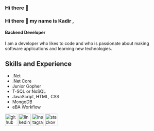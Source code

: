 ### Hi there 👋

<!--
**mustafaakgul/mustafaakgul** is a ✨ _special_ ✨ repository because its `README.md` (this file) appears on your GitHub profile.

Here are some ideas to get you started:

- 🔭 I’m currently working on ...
- 🌱 I’m currently learning ...
- 👯 I’m looking to collaborate on ...
- 🤔 I’m looking for help with ...
- 💬 Ask me about ...
- 📫 How to reach me: ...
- 😄 Pronouns: ...
- ⚡ Fun fact: ...
-->

### Hi there 👋 my name is Kadir ,
#### Backend Developer
I am a developer who likes to code and who is passionate about making software applications and learning new technologies.



## Skills and Experience
* .Net
* .Net Core
* Junior Gopher
* T-SQL or NoSQL
* JavaScript, HTML, CSS
* MongoDB
* eBA Workflow 



[<img src='https://cdn.jsdelivr.net/npm/simple-icons@3.0.1/icons/github.svg' alt='github' height='40'>](https://github.com/TheOryZ)  [<img src='https://cdn.jsdelivr.net/npm/simple-icons@3.0.1/icons/linkedin.svg' alt='linkedin' height='40'>](https://www.linkedin.com/in/kadirrturann)  [<img src='https://cdn.jsdelivr.net/npm/simple-icons@3.0.1/icons/instagram.svg' alt='instagram' height='40'>](https://www.instagram.com/kadirrturann)  [<img src='https://cdn.jsdelivr.net/npm/simple-icons@3.0.1/icons/stackoverflow.svg' alt='stackoverflow' height='40'>](https://stackoverflow.com/users/12898065/kadir-turan)
